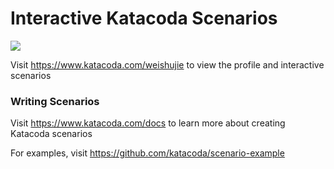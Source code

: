 # Interactive Katacoda Scenarios

[![](http://shields.katacoda.com/katacoda/weishujie/count.svg)](https://www.katacoda.com/weishujie "Get your profile on Katacoda.com")

Visit https://www.katacoda.com/weishujie to view the profile and interactive scenarios

### Writing Scenarios
Visit https://www.katacoda.com/docs to learn more about creating Katacoda scenarios

For examples, visit https://github.com/katacoda/scenario-example

